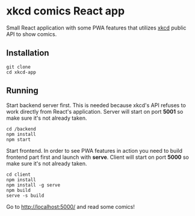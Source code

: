 # xkcd comics React app
Small React application with some PWA features that utilizes [xkcd](https://xkcd.com/) public API 
to show comics.

## Installation

```
git clone 
cd xkcd-app
```

## Running

Start backend server first. This is needed because xkcd's API refuses to work directly from React's application.
Server will start on port **5001** so make sure it's not already taken.

```
cd /backend 
npm install
npm start
```

Start frontend. In order to see PWA features in action you need to build frontend part first and
launch with **serve**.
Client will start on port **5000** so make sure it's not already taken.

```
cd client
npm install
npm install -g serve
npm build
serve -s build
```

Go to [http://localhost:5000/](http://localhost:5000/) and read some comics!
